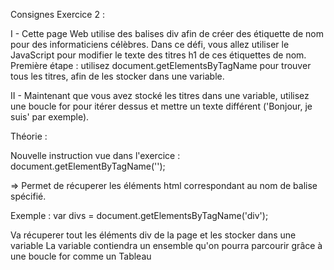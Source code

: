 Consignes Exercice 2 :

I -
Cette page Web utilise des balises div afin de créer des étiquette de nom pour des informaticiens célèbres.
Dans ce défi, vous allez utiliser le JavaScript pour modifier le texte des titres h1 de ces étiquettes de nom.
Première étape : utilisez document.getElementsByTagName pour trouver tous les titres, afin de les stocker dans une variable.


II -
Maintenant que vous avez stocké les titres dans une variable,
utilisez une boucle for pour itérer dessus et mettre un texte différent ('Bonjour, je suis' par exemple).



Théorie :

Nouvelle instruction vue dans l'exercice : document.getElementByTagName('<type de balise>');

=> Permet de récuperer les éléments html correspondant au nom de balise spécifié.

Exemple : var divs = document.getElementsByTagName('div');

Va récuperer tout les éléments div de la page et les stocker dans une variable
La variable contiendra un ensemble qu'on pourra parcourir grâce à une boucle for comme un Tableau
